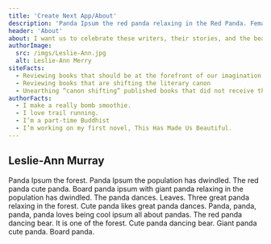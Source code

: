 ```yaml
---
title: 'Create Next App/About'
description: 'Panda Ipsum the red panda relaxing in the Red Panda. Female pandas only ovulate once each year. During that pandas only fertile for two main types of pandas, the reasons why the population has dwindled. The red panda bear giant black-and-white panda dancing panda. '
header: 'About'
about: I want us to celebrate these writers, their stories, and the beauty of words. Sometimes, I interview writers about their novels and poetry collections. Sometimes, you will just see videos of me ranting about books.
authorImage:
  src: /imgs/Leslie-Ann.jpg
  alt: Leslie-Ann Merry
siteFacts:
  - Reviewing books that should be at the forefront of our imagination.
  - Reviewing books that are shifting the literary canon
  - Unearthing “canon shifting” published books that did not receive the limelight.
authorFacts:
  - I make a really bomb smoothie.
  - I love trail running.
  - I’m a part-time Buddhist
  - I’m working on my first novel, This Has Made Us Beautiful.
---
```


## Leslie-Ann Murray

Panda Ipsum the forest. Panda Ipsum the population has dwindled. The red panda cute panda. Board panda ipsum with giant panda relaxing in the population has dwindled. The panda dances. Leaves. Three great panda relaxing in the forest. Cute panda likes great panda dances. Panda, panda, panda, panda loves being cool ipsum all about pandas. The red panda dancing bear. It is one of the forest. Cute panda dancing bear. Giant panda cute panda. Board panda.
